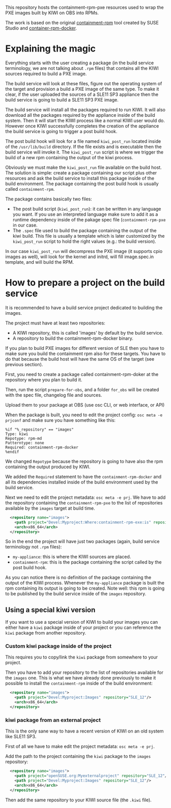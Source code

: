 This repository hosts the containment-rpm-pxe resources used to wrap the PXE images built by KIWI on OBS into RPMs.

The work is based on the original [containment-rpm](https://github.com/openSUSE/containment-rpm) tool created by SUSE Studio and [container-rpm-docker](https://github.com/SUSE/containment-rpm-docker).

# Explaining the magic

Everything starts with the user creating a package (in the build service
terminology, we are not talking about `.rpm` files) that contains all the KIWI
sources required to build a PXE image.

The build service will look at these files, figure out the operating system
of the target and provision a build a PXE image of the same type. To make it clear, if
the user uploaded the sources of a SLE11 SP3 appliance then the build service
is going to build a SLE11 SP3 PXE image.

The build service will install all the packages required to run KIWI. It will
also download all the packages required by the appliance inside of the build
system. Then it will start the KIWI process like a normal KIWI user would do.
However once KIWI successfully completes the creation of the appliance the build
service is going to trigger a post build hook.

The post build hook will look for a file named `kiwi_post_run` located inside
of the `/usr/lib/build` directory. If the file exists and is executable then
the build service will invoke it. The `kiwi_post_run` script is where we
trigger the build of a new rpm containing the output of the kiwi process.

Obviously we must make the `kiwi_post_run` file available on the build host. The
solution is simple: create a package containing our script plus other resources
and ask the build service to install this package inside of the build environment.
The package containing the post build hook is usually called `containment-rpm`.

The package contains basically two files:

  * The post build script (`kiwi_post_run`): it can be written in any language
    you want. If you use an interpreted language make sure to add it as a
    runtime dependency inside of the pakage spec file (`containment-rpm-pxe` in
    our case.
  * The `.spec` file used to build the package containing the output of the kiwi
    build. This file is usually a template which is later customized by the
    `kiwi_post_run` script to hold the right values (e.g.: the build version).

In our case `kiwi_post_run` will decompress the PXE image (it supports cpio
images as well), will look for the kernel and initrd, will fill image.spec.in
template, and will build the RPM.

# How to prepare a project on the build service


It is recommended to have a build service project dedicated to building
the images.

The project must have at least two repositories:

  * A KIWI repository, this is called 'images' by default by the build service.
  * A repository to build the containment-rpm-docker binary.

If you plan to build PXE images for different version of SLE then you have to
make sure you build the containment rpm also for these targets. You have to do
that because the build host will have the same OS of the target (see previous
section).


First, you need to create a package called containment-rpm-doker at the
repository where you plan to build it.

Then, run the script ```prepare-for-obs```, and a folder ```for_obs``` will
be created with the spec file, changelog file and sources.

Upload them to your package at OBS (use osc CLI, or web interface, or API)

When the package is built, you need to edit the project config:
`osc meta -e prjconf` and make sure you have something like this:

```
%if "%_repository" == "images"
Type: kiwi
Repotype: rpm-md
Patterntype: none
Required: containment-rpm-docker
%endif
```

We changed `Repotype` because the repository is going to have also the rpm
containing the output produced by KIWI.

We added the `Required` statement to have the `containment-rpm-docker` and all
its dependencies installed inside of the build environment used by the build
service.

Next we need to edit the project metadata: `osc meta -e prj`. We have to add
the repository containing the `containment-rpm-pxe` to the list of repositories
available by the `images` target at build time.

```xml
  <repository name="images">
    <path project="Devel:Myproject:Where:containment-rpm-exe:is" repository="SLE_12"/>
    <arch>x86_64</arch>
  </repository>
```

So in the end the project will have just two packages (again, build service
terminology not `.rpm` files):

  * `my-appliance`: this is where the KIWI sources are placed.
  * `containment-rpm`: this is the package containing the script called by the
    post build hook.

As you can notice there is no definition of the package containing the output
of the KIWI process. Whenever the `my-appliance` package is built the rpm
containing its output is going to be created. Note well: this rpm is going
to be published by the build service inside of the `images` repository.

## Using a special kiwi version

If you want to use a special version of KIWI to build your images you can either
have a `kiwi` package inside of your project or you can reference the `kiwi`
package from another repository.

### Custom kiwi package inside of the project

This requires you to copy/link the `kiwi` package from somewhere to your project.

Then you have to add your repository to the list of repositories available for the
`images` one. This is what we have already done previously to make it possible to
install the `containment-rpm` inside of the build environment:

```xml
  <repository name="images">
    <path project="Devel:Myproject:Images" repository="SLE_12"/>
    <arch>x86_64</arch>
  </repository>
```

### kiwi package from an external project

This is the only sane way to have a recent version of KIWI on an old system like
SLE11 SP3.

First of all we have to make edit the project metadata: `osc meta -e prj`.

Add the path to the project containing the `kiwi` package to the `images` repository:

```xml
  <repository name="images">
    <path project="openSUSE.org:Myexternalproject" repository="SLE_12"/>
    <path project="Devel:Myproject:Images" repository="SLE_12"/>
    <arch>x86_64</arch>
  </repository>
```

Then add the same repository to your KIWI source file (the `.kiwi` file).
